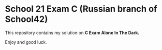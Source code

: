 # School 21 Exam C (Russian branch of School42)

This repository contains my solution on **C Exam Alone In The Dark.**

Enjoy and good luck.
